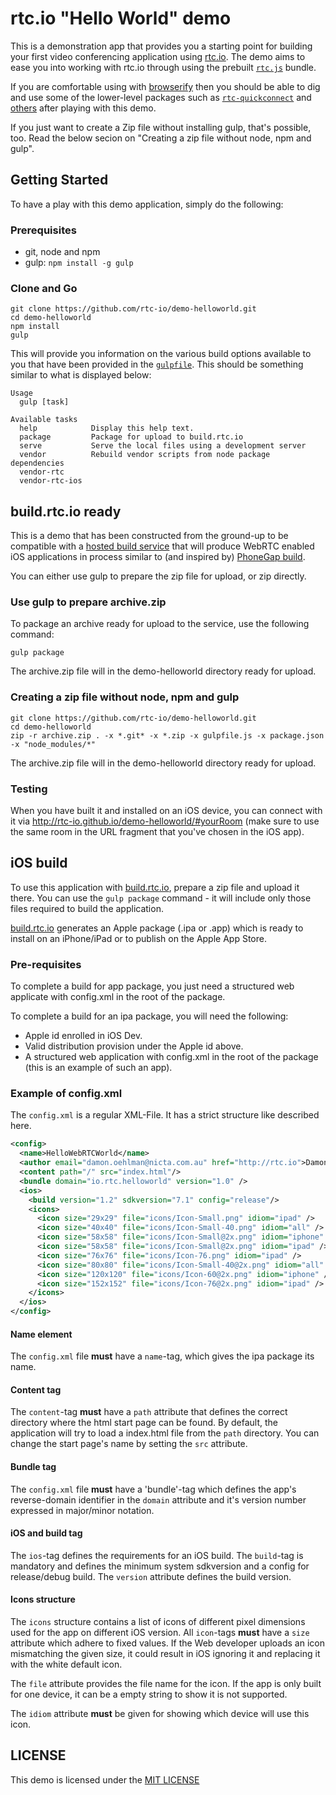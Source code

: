 # rtc.io "Hello World" demo

This is a demonstration app that provides you a starting point for building your first video conferencing application using [rtc.io](http://rtc.io/). The demo aims to ease you into working with rtc.io through using the prebuilt [`rtc.js`](https://github.com/rtc-io/rtc) bundle.

If you are comfortable using with [browserify](http://browserify.org/) then you should be able to dig and use some of the lower-level packages such as [`rtc-quickconnect`](https://github.com/rtc-io/rtc) and [others](http://rtc.io/modules.html) after playing with this demo.

If you just want to create a Zip file without installing gulp, that's possible, too. Read the below secion on "Creating a zip file without node, npm and gulp".


## Getting Started

To have a play with this demo application, simply do the following:

### Prerequisites

- git, node and npm
- gulp: `npm install -g gulp`

### Clone and Go

```
git clone https://github.com/rtc-io/demo-helloworld.git
cd demo-helloworld
npm install
gulp
```

This will provide you information on the various build options available to you that have been provided in the [`gulpfile`](gulpfile.js).  This should be something similar to what is displayed below:

```
Usage
  gulp [task]

Available tasks
  help            Display this help text.
  package         Package for upload to build.rtc.io
  serve           Serve the local files using a development server
  vendor          Rebuild vendor scripts from node package dependencies
  vendor-rtc
  vendor-rtc-ios
```

## build.rtc.io ready

This is a demo that has been constructed from the ground-up to be compatible with a [hosted build service](http://build.rtc.io/) that will produce WebRTC enabled iOS applications in process similar to (and inspired by) [PhoneGap build](http://build.phonegap.com).

You can either use gulp to prepare the zip file for upload, or zip directly.


### Use gulp to prepare archive.zip

To package an archive ready for upload to the service, use the following command:

```
gulp package
```

The archive.zip file will in the demo-helloworld directory ready for upload.


### Creating a zip file without node, npm and gulp

```
git clone https://github.com/rtc-io/demo-helloworld.git
cd demo-helloworld
zip -r archive.zip . -x *.git* -x *.zip -x gulpfile.js -x package.json -x "node_modules/*"
```

The archive.zip file will in the demo-helloworld directory ready for upload.


### Testing

When you have built it and installed on an iOS device, you can connect with it via http://rtc-io.github.io/demo-helloworld/#yourRoom (make sure to use the same room in the URL fragment that you've chosen in the iOS app).


## iOS build

To use this application with [build.rtc.io](http://build.rtc.io), prepare a zip file and upload it there.
You can use the `gulp package` command - it will include only those files required to build the application.

[build.rtc.io](http://build.rtc.io) generates an Apple package (.ipa or .app) which is ready to install on an iPhone/iPad or to publish on the Apple App Store.


### Pre-requisites

To complete a build for app package, you just need a structured web applicate with config.xml in the root of the package.

To complete a build for an ipa package, you will need the following:

* Apple id enrolled in iOS Dev.
* Valid distribution provision under the Apple id above.
* A structured web application with config.xml in the root of the package (this is an example of such an app).


### Example of config.xml
The `config.xml` is a regular XML-File. It has a strict structure like described here.

```xml
<config>
  <name>HelloWebRTCWorld</name>
  <author email="damon.oehlman@nicta.com.au" href="http://rtc.io">Damon Oehlman</author>
  <content path="/" src="index.html"/>
  <bundle domain="io.rtc.helloworld" version="1.0" />
  <ios>
    <build version="1.2" sdkversion="7.1" config="release"/>
    <icons>
      <icon size="29x29" file="icons/Icon-Small.png" idiom="ipad" />
      <icon size="40x40" file="icons/Icon-Small-40.png" idiom="all" />
      <icon size="58x58" file="icons/Icon-Small@2x.png" idiom="iphone" />
      <icon size="58x58" file="icons/Icon-Small@2x.png" idiom="ipad" />
      <icon size="76x76" file="icons/Icon-76.png" idiom="ipad" />
      <icon size="80x80" file="icons/Icon-Small-40@2x.png" idiom="all" />
      <icon size="120x120" file="icons/Icon-60@2x.png" idiom="iphone" />
      <icon size="152x152" file="icons/Icon-76@2x.png" idiom="ipad" />
    </icons>
  </ios>
</config>
```

#### Name element
The `config.xml` file **must** have a `name`-tag, which gives the ipa package its name.

#### Content tag
The `content`-tag **must** have a `path` attribute that defines the correct directory where the html start page can be found. By default, the application will try to load a index.html file from the `path` directory. You can change the start page's name by setting the `src` attribute.

#### Bundle tag
The `config.xml` file **must** have a 'bundle'-tag which defines the app's reverse-domain identifier in the `domain` attribute and it's version number expressed in major/minor notation.

#### iOS and build tag
The `ios`-tag defines the requirements for an iOS build. The `build`-tag is mandatory and defines the minimum system sdkversion and a config for release/debug build. The `version` attribute defines the build version.

#### Icons structure
The `icons` structure contains a list of icons of different pixel dimensions used for the app on different iOS version. All `icon`-tags **must** have a `size` attribute which adhere to fixed values. If the Web developer uploads an icon mismatching the given size, it could result in iOS ignoring it and replacing it with the white default icon.

The `file` attribute provides the file name for the icon. If the app is only built for one device, it can be a empty string to show it is not supported.

The `idiom` attribute **must** be given for showing which device will use this icon.


## LICENSE

This demo is licensed under the [MIT LICENSE](https://raw.githubusercontent.com/rtc-io/demo-helloworld/gh-pages/LICENSE)
